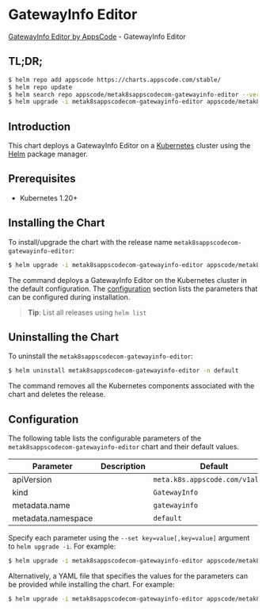 # GatewayInfo Editor

[GatewayInfo Editor by AppsCode](https://appscode.com) - GatewayInfo Editor

## TL;DR;

```bash
$ helm repo add appscode https://charts.appscode.com/stable/
$ helm repo update
$ helm search repo appscode/metak8sappscodecom-gatewayinfo-editor --version=v0.25.0
$ helm upgrade -i metak8sappscodecom-gatewayinfo-editor appscode/metak8sappscodecom-gatewayinfo-editor -n default --create-namespace --version=v0.25.0
```

## Introduction

This chart deploys a GatewayInfo Editor on a [Kubernetes](http://kubernetes.io) cluster using the [Helm](https://helm.sh) package manager.

## Prerequisites

- Kubernetes 1.20+

## Installing the Chart

To install/upgrade the chart with the release name `metak8sappscodecom-gatewayinfo-editor`:

```bash
$ helm upgrade -i metak8sappscodecom-gatewayinfo-editor appscode/metak8sappscodecom-gatewayinfo-editor -n default --create-namespace --version=v0.25.0
```

The command deploys a GatewayInfo Editor on the Kubernetes cluster in the default configuration. The [configuration](#configuration) section lists the parameters that can be configured during installation.

> **Tip**: List all releases using `helm list`

## Uninstalling the Chart

To uninstall the `metak8sappscodecom-gatewayinfo-editor`:

```bash
$ helm uninstall metak8sappscodecom-gatewayinfo-editor -n default
```

The command removes all the Kubernetes components associated with the chart and deletes the release.

## Configuration

The following table lists the configurable parameters of the `metak8sappscodecom-gatewayinfo-editor` chart and their default values.

|     Parameter      | Description |                   Default                   |
|--------------------|-------------|---------------------------------------------|
| apiVersion         |             | <code>meta.k8s.appscode.com/v1alpha1</code> |
| kind               |             | <code>GatewayInfo</code>                    |
| metadata.name      |             | <code>gatewayinfo</code>                    |
| metadata.namespace |             | <code>default</code>                        |


Specify each parameter using the `--set key=value[,key=value]` argument to `helm upgrade -i`. For example:

```bash
$ helm upgrade -i metak8sappscodecom-gatewayinfo-editor appscode/metak8sappscodecom-gatewayinfo-editor -n default --create-namespace --version=v0.25.0 --set apiVersion=meta.k8s.appscode.com/v1alpha1
```

Alternatively, a YAML file that specifies the values for the parameters can be provided while
installing the chart. For example:

```bash
$ helm upgrade -i metak8sappscodecom-gatewayinfo-editor appscode/metak8sappscodecom-gatewayinfo-editor -n default --create-namespace --version=v0.25.0 --values values.yaml
```
